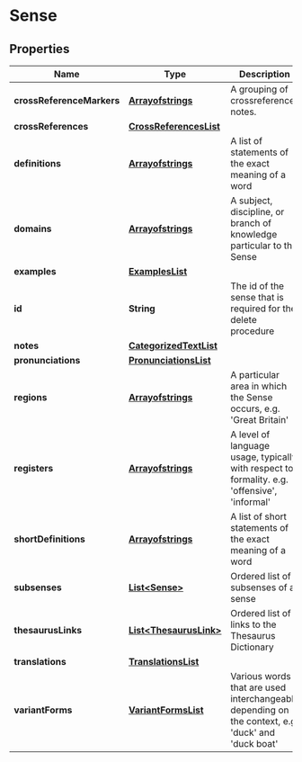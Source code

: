 
# Sense

## Properties
Name | Type | Description | Notes
------------ | ------------- | ------------- | -------------
**crossReferenceMarkers** | [**Arrayofstrings**](Arrayofstrings.md) | A grouping of crossreference notes. |  [optional]
**crossReferences** | [**CrossReferencesList**](CrossReferencesList.md) |  |  [optional]
**definitions** | [**Arrayofstrings**](Arrayofstrings.md) | A list of statements of the exact meaning of a word |  [optional]
**domains** | [**Arrayofstrings**](Arrayofstrings.md) | A subject, discipline, or branch of knowledge particular to the Sense |  [optional]
**examples** | [**ExamplesList**](ExamplesList.md) |  |  [optional]
**id** | **String** | The id of the sense that is required for the delete procedure |  [optional]
**notes** | [**CategorizedTextList**](CategorizedTextList.md) |  |  [optional]
**pronunciations** | [**PronunciationsList**](PronunciationsList.md) |  |  [optional]
**regions** | [**Arrayofstrings**](Arrayofstrings.md) | A particular area in which the Sense occurs, e.g. &#39;Great Britain&#39; |  [optional]
**registers** | [**Arrayofstrings**](Arrayofstrings.md) | A level of language usage, typically with respect to formality. e.g. &#39;offensive&#39;, &#39;informal&#39; |  [optional]
**shortDefinitions** | [**Arrayofstrings**](Arrayofstrings.md) | A list of short statements of the exact meaning of a word |  [optional]
**subsenses** | [**List&lt;Sense&gt;**](Sense.md) | Ordered list of subsenses of a sense |  [optional]
**thesaurusLinks** | [**List&lt;ThesaurusLink&gt;**](ThesaurusLink.md) | Ordered list of links to the Thesaurus Dictionary |  [optional]
**translations** | [**TranslationsList**](TranslationsList.md) |  |  [optional]
**variantForms** | [**VariantFormsList**](VariantFormsList.md) | Various words that are used interchangeably depending on the context, e.g &#39;duck&#39; and &#39;duck boat&#39; |  [optional]



